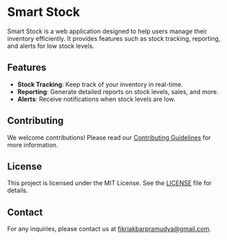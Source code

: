 # Smart Stock

Smart Stock is a web application designed to help users manage their inventory efficiently. It provides features such as stock tracking, reporting, and alerts for low stock levels.

## Features

- **Stock Tracking**: Keep track of your inventory in real-time.
- **Reporting**: Generate detailed reports on stock levels, sales, and more.
- **Alerts**: Receive notifications when stock levels are low.


## Contributing

We welcome contributions! Please read our [Contributing Guidelines](CONTRIBUTING.md) for more information.

## License

This project is licensed under the MIT License. See the [LICENSE](LICENSE) file for details.

## Contact

For any inquiries, please contact us at [fikriakbarpramudya@gmail.com](mailto:fikriakbarpramudya@gmail.com).
